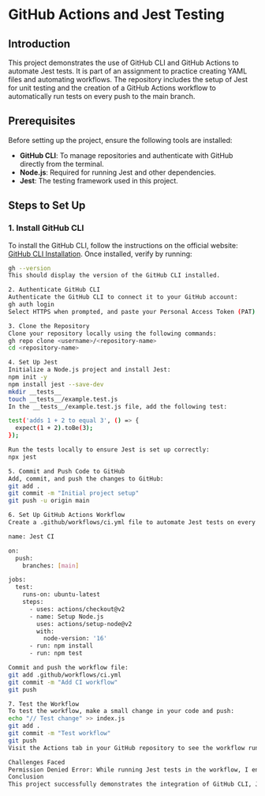 # GitHub Actions and Jest Testing

## Introduction
This project demonstrates the use of GitHub CLI and GitHub Actions to automate Jest tests. It is part of an assignment to practice creating YAML files and automating workflows. The repository includes the setup of Jest for unit testing and the creation of a GitHub Actions workflow to automatically run tests on every push to the main branch.

## Prerequisites
Before setting up the project, ensure the following tools are installed:
- **GitHub CLI**: To manage repositories and authenticate with GitHub directly from the terminal.
- **Node.js**: Required for running Jest and other dependencies.
- **Jest**: The testing framework used in this project.

## Steps to Set Up

### 1. Install GitHub CLI
To install the GitHub CLI, follow the instructions on the official website: [GitHub CLI Installation](https://cli.github.com/). Once installed, verify by running:
```bash
gh --version
This should display the version of the GitHub CLI installed.

2. Authenticate GitHub CLI
Authenticate the GitHub CLI to connect it to your GitHub account:
gh auth login
Select HTTPS when prompted, and paste your Personal Access Token (PAT) when asked for the password.

3. Clone the Repository
Clone your repository locally using the following commands:
gh repo clone <username>/<repository-name>
cd <repository-name>

4. Set Up Jest
Initialize a Node.js project and install Jest:
npm init -y
npm install jest --save-dev
mkdir __tests__
touch __tests__/example.test.js
In the __tests__/example.test.js file, add the following test:

test('adds 1 + 2 to equal 3', () => {
  expect(1 + 2).toBe(3);
});

Run the tests locally to ensure Jest is set up correctly:
npx jest

5. Commit and Push Code to GitHub
Add, commit, and push the changes to GitHub:
git add .
git commit -m "Initial project setup"
git push -u origin main

6. Set Up GitHub Actions Workflow
Create a .github/workflows/ci.yml file to automate Jest tests on every push:

name: Jest CI

on:
  push:
    branches: [main]

jobs:
  test:
    runs-on: ubuntu-latest
    steps:
      - uses: actions/checkout@v2
      - name: Setup Node.js
        uses: actions/setup-node@v2
        with:
          node-version: '16'
      - run: npm install
      - run: npm test

Commit and push the workflow file:
git add .github/workflows/ci.yml
git commit -m "Add CI workflow"
git push

7. Test the Workflow
To test the workflow, make a small change in your code and push:
echo "// Test change" >> index.js
git add .
git commit -m "Test workflow"
git push
Visit the Actions tab in your GitHub repository to see the workflow run and check the Jest test results.

Challenges Faced
Permission Denied Error: While running Jest tests in the workflow, I encountered a "Permission denied" error. This was resolved by ensuring that the necessary permissions were granted to the Node modules directory using the chmod +x command.
Conclusion
This project successfully demonstrates the integration of GitHub CLI, Jest, and GitHub Actions to automate testing workflows. The workflow runs Jest tests on every push to the main branch, ensuring that tests are always up-to-date and pass successfully.

